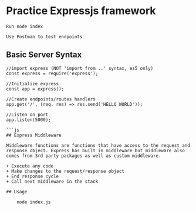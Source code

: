 # Practice Expressjs framework

    Run node index

    Use Postman to test endpoints

## Basic Server Syntax

```
//import express (NOT 'import from ..' syntax, es5 only)
const express = require('express');

//Initialize express
const app = express();

//Create endpoints/routes handlers
app.get('/', (req, res) => res.send('HELLO WORLD'));

//Listen on port
app.listen(5000);

```js
## Express Middleware 

Middleware functions are functions that have access to the request and response object. Express has built in middleware but middleware also comes from 3rd party packages as well as custom middleware.

+ Execute any code
+ Make changes to the request/response object
+ End response cycle
+ Call next middleware in the stack

## Usage

    node index.js
 
